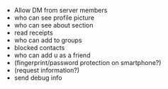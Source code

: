 -   Allow DM from server members
-   who can see profile picture
-   who can see about section
-   read receipts
-   who can add to groups
-   blocked contacts
-   who can add u as a friend
-   (fingerprint/password protection on smartphone?)
-   (request information?)
-   send debug info